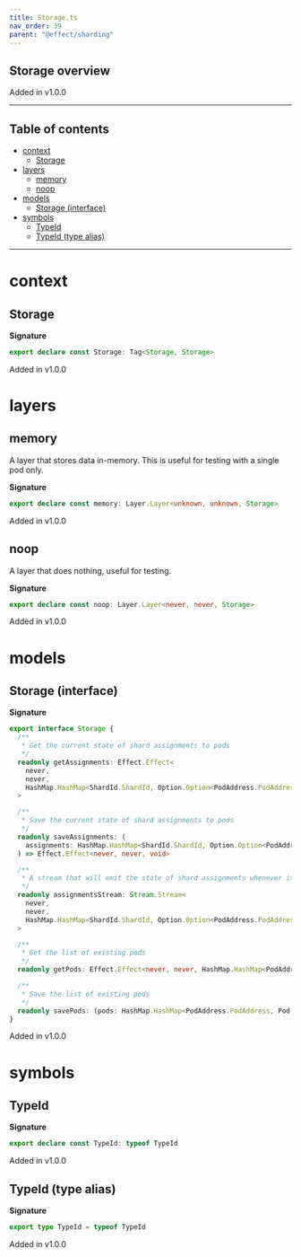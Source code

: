 ```yaml
---
title: Storage.ts
nav_order: 39
parent: "@effect/sharding"
---
```


## Storage overview

Added in v1.0.0

---

<h2 class="text-delta">Table of contents</h2>

- [context](#context)
  - [Storage](#storage)
- [layers](#layers)
  - [memory](#memory)
  - [noop](#noop)
- [models](#models)
  - [Storage (interface)](#storage-interface)
- [symbols](#symbols)
  - [TypeId](#typeid)
  - [TypeId (type alias)](#typeid-type-alias)

---

# context

## Storage

**Signature**

```ts
export declare const Storage: Tag<Storage, Storage>
```

Added in v1.0.0

# layers

## memory

A layer that stores data in-memory.
This is useful for testing with a single pod only.

**Signature**

```ts
export declare const memory: Layer.Layer<unknown, unknown, Storage>
```

Added in v1.0.0

## noop

A layer that does nothing, useful for testing.

**Signature**

```ts
export declare const noop: Layer.Layer<never, never, Storage>
```

Added in v1.0.0

# models

## Storage (interface)

**Signature**

```ts
export interface Storage {
  /**
   * Get the current state of shard assignments to pods
   */
  readonly getAssignments: Effect.Effect<
    never,
    never,
    HashMap.HashMap<ShardId.ShardId, Option.Option<PodAddress.PodAddress>>
  >

  /**
   * Save the current state of shard assignments to pods
   */
  readonly saveAssignments: (
    assignments: HashMap.HashMap<ShardId.ShardId, Option.Option<PodAddress.PodAddress>>
  ) => Effect.Effect<never, never, void>

  /**
   * A stream that will emit the state of shard assignments whenever it changes
   */
  readonly assignmentsStream: Stream.Stream<
    never,
    never,
    HashMap.HashMap<ShardId.ShardId, Option.Option<PodAddress.PodAddress>>
  >

  /**
   * Get the list of existing pods
   */
  readonly getPods: Effect.Effect<never, never, HashMap.HashMap<PodAddress.PodAddress, Pod.Pod>>

  /**
   * Save the list of existing pods
   */
  readonly savePods: (pods: HashMap.HashMap<PodAddress.PodAddress, Pod.Pod>) => Effect.Effect<never, never, void>
}
```

Added in v1.0.0

# symbols

## TypeId

**Signature**

```ts
export declare const TypeId: typeof TypeId
```

Added in v1.0.0

## TypeId (type alias)

**Signature**

```ts
export type TypeId = typeof TypeId
```

Added in v1.0.0
